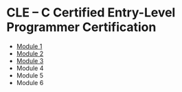 # CLE – C Certified Entry-Level Programmer Certification  

* [Module 1](./Module1-Variables,comments/README.md)
* [Module 2](./Module2-Types%20and%20conditionals/README.md)
* [Module 3](./Module3-FlowControls/README.md)
* Module 4
* Module 5
* Module 6  
